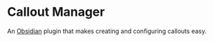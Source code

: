 # Callout Manager
An [Obsidian](https://obsidian.md) plugin that makes creating and configuring callouts easy.
